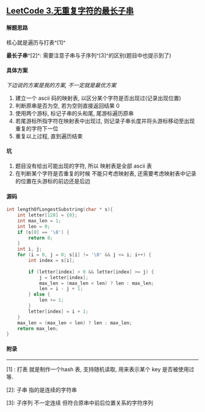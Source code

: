 ## [LeetCode 3.无重复字符的最长子串](https://leetcode-cn.com/problems/longest-substring-without-repeating-characters/)

#### 解题思路

核心就是遍历与打表^[1]^

**最长子串**^[2]^: 需要注意子串与子序列^[3]^的区别(题目中也提示到了)

#### 具体方案

*下边说的方案是我的方案, 不一定就是最优方案*

1.  建立一个 ascii 码的映射表, 以区分某个字符是否出现过(记录出现位置)
2.  判断原串是否为空, 若为空则直接返回结果 0
3.  使用两个游标, 标记子串的头和尾, 尾游标遍历原串
4.  若尾游标所指字符在映射表中出现过, 则记录子串长度并将头游标移动至出现重复的字符下一位
5.  重复以上过程, 直到遍历结束

#### 坑

1.  题目没有给出可能出现的字符, 所以 映射表是全部 ascii 表
2.  在判断某个字符是否重复的时候 不能只考虑映射表, 还需要考虑映射表中记录的位置在头游标的前边还是后边

#### 源码

```C
int lengthOfLongestSubstring(char * s){
    int letter[128] = {0};
    int max_len = 1;
    int len = 0;
    if (s[0] == '\0') {
        return 0;
    }
    int i, j;
    for (i = 0, j = 0; s[i] != '\0' && j <= i; i++) {
        int index = s[i];
        
        if (letter[index] > 0 && letter[index] >= j) {
            j = letter[index];
            max_len = (max_len < len) ? len : max_len;
            len = i - j + 1;
        } else {
            len += 1;
        }
        letter[index] = i + 1;
    }
    max_len = (max_len < len) ? len : max_len;
    return max_len;
}
```
#### 附录

---

[1] : 打表	就是制作一个hash 表, 支持随机读取, 用来表示某个 key 是否被使用过等.

[2]: 子串	指的是连续的字符串

[3]: 子序列	不一定连续 但符合原串中前后位置关系的字符序列

